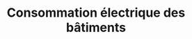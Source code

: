 ---
title: Consommation électrique des bâtiments
menu:
  sidebar:
    name: Consommation électrique 
    identifier: oc_iml_p3
    parent: datascience
    # weight: 1
---